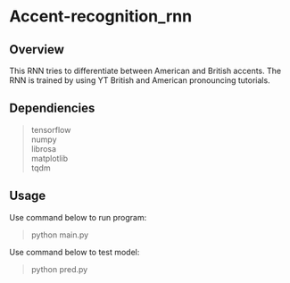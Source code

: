 Accent-recognition_rnn
===================

## Overview
This RNN tries to differentiate between American and British accents. The RNN is trained by using YT British and American pronouncing tutorials.

## Dependiencies
> tensorflow <br>
> numpy <br>
> librosa <br>
> matplotlib <br>
> tqdm <br>

## Usage
Use command below to run program: <br>
  > python main.py <br>

Use command below to test model: <br> 
  > python pred.py <br>
